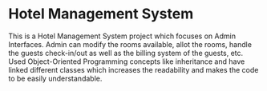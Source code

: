 # Hotel Management System
 This is a Hotel Management System project which focuses on Admin Interfaces. Admin can modify the rooms available, allot the rooms, handle the guests 
 check-in/out as well as the billing system of the guests, etc. Used Object-Oriented Programming concepts like inheritance and have linked different 
 classes which increases the readability and makes the code to be easily understandable.
